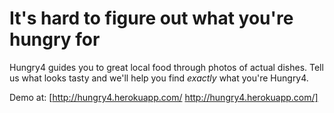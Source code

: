 It's hard to figure out what you're hungry for
=======

Hungry4 guides you to great local food through photos of actual dishes.
Tell us what looks tasty and we'll help you find _exactly_ what you're Hungry4.

Demo at: [http://hungry4.herokuapp.com/ http://hungry4.herokuapp.com/]